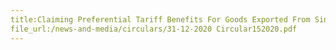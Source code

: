 ```yaml
---
title:Claiming Preferential Tariff Benefits For Goods Exported From Singapore To The United Kingdom Under The United Kingdom Singapore Free Trade Agreement (UKSFTA)
file_url:/news-and-media/circulars/31-12-2020 Circular152020.pdf
---
```

